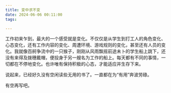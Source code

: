 ```yaml
---
title: 变中求不变
date: 2024-06-06 00:11:00
tags:

---
```


工作初来乍到，最大的一个感受就是变化。不仅仅是从学生到打工人的角色变化、心态变化，还有工作内容的变化、周遭环境、游戏规则的变化，甚至还有人员的变化。我就像百舸争流中的一只猴子，刚刚从风雨飘摇前途未卜的学生船上跳下，还没有来得及拨穗戴帽，便投身于另一艘名为工作的船上。每天都有不同的事情，一切都在不停地变化。也许唯有保持积极的心态，才能适应并生存下来。

说起来，已经好久没有空闲读些无用的书了。一直都在为“有用”奔波劳碌。

有空再写吧。
